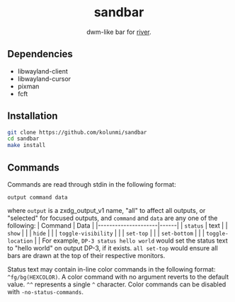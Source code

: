 <div align="center">
<h1>sandbar</h1>

dwm-like bar for [river](https://github.com/riverwm/river).

</div>

## Dependencies
* libwayland-client
* libwayland-cursor
* pixman
* fcft

## Installation
```bash
git clone https://github.com/kolunmi/sandbar
cd sandbar
make install
```

## Commands
Commands are read through stdin in the following format:
```
output command data
```
where `output` is a zxdg_output_v1 name, "all" to affect all outputs, or "selected" for focused outputs, and `command` and `data` are any one of the following:
| Command             | Data |
|---------------------|------|
| `status`            | text |
| `show`              |      |
| `hide`              |      |
| `toggle-visibility` |      |
| `set-top`           |      |
| `set-bottom`        |      |
| `toggle-location`   |      |
For example, `DP-3 status hello world` would set the status text to "hello world" on output DP-3, if it exists. `all set-top` would ensure all bars are drawn at the top of their respective monitors.

Status text may contain in-line color commands in the following format: `^fg/bg(HEXCOLOR)`.
A color command with no argument reverts to the default value. `^^` represents a single `^` character. Color commands can be disabled with `-no-status-commands`.
